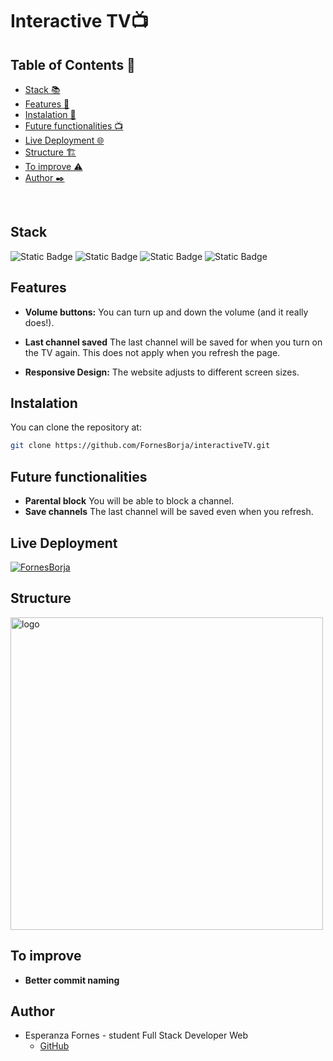 # Interactive TV📺

## Table of Contents 📂

- <a href="#stack">Stack 📚</a>
- <a href="#features">Features 👾</a>
- <a href="#instalation">Instalation 💾</a>
- <a href="#future-functionalities">Future functionalities 📺</a>
- <a href="#live-deployment">Live Deployment 🌐</a>
- <a href="#structure">Structure 🏗️</a>
- <a href="#to-improve">To improve ⚠️</a>
- <a href="#author">Author ✒️</a>


<br>

## Stack

![Static Badge](https://img.shields.io/badge/HTML5-orange?style=flat-square) ![Static Badge](https://img.shields.io/badge/CSS3-blue?style=flat-square)  ![Static Badge](https://img.shields.io/badge/Bootstrap-purple?style=flat-square) ![Static Badge](https://img.shields.io/badge/JavaScript-yellow?style=flat-square)

## Features
- **Volume buttons:** You can turn up and down the volume (and it really does!).

- **Last channel saved** The last channel will be saved for when you turn on the TV again. This does not apply when you refresh the page.

- **Responsive Design:** The website adjusts to different screen sizes.

## Instalation

You can clone the repository at:

```sh
git clone https://github.com/FornesBorja/interactiveTV.git
```

## Future functionalities
- **Parental block** You will be able to block a channel.
- **Save channels** The last channel will be saved even when you refresh.

## Live Deployment

[![FornesBorja](https://img.shields.io/static/v1?label=FornesBorja&message=interactiveTV&color=purple&logo=github)](https://fornesborja.github.io/interactiveTV)

## Structure

<img align="center" alt="logo" width="500" src="https://i.gyazo.com/c5ad71ec56cd92f58aed9501ba01a633.png">

## To improve
- **Better commit naming**


## Author

- Esperanza Fornes - student Full Stack Developer Web
  - [GitHub](https://github.com/fornesborja)
